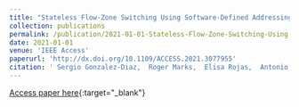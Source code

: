 ```yaml
---
title: "Stateless Flow-Zone Switching Using Software-Defined Addressing"
collection: publications
permalink: /publication/2021-01-01-Stateless-Flow-Zone-Switching-Using-Software-Defined-Addressing
date: 2021-01-01
venue: 'IEEE Access'
paperurl: 'http://dx.doi.org/10.1109/ACCESS.2021.3077955'
citation: ' Sergio Gonzalez-Diaz,  Roger Marks,  Elisa Rojas,  Antonio Oliva,  Robert Gazda, &quot;Stateless Flow-Zone Switching Using Software-Defined Addressing.&quot; IEEE Access, 2021.'
---
```

[Access paper here](http://dx.doi.org/10.1109/ACCESS.2021.3077955){:target="_blank"}
